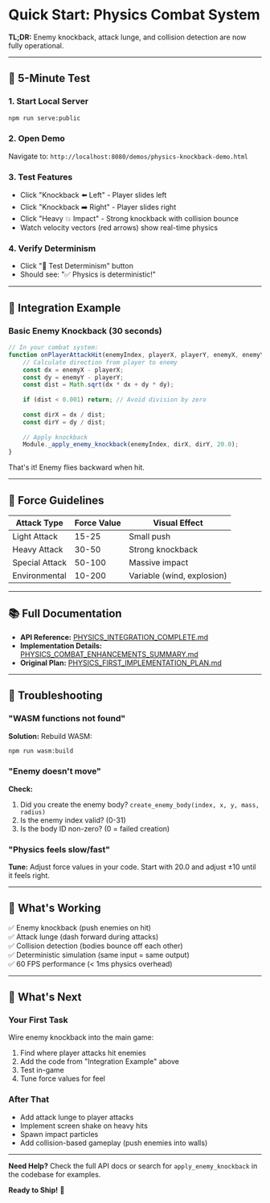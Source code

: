 # Quick Start: Physics Combat System

**TL;DR:** Enemy knockback, attack lunge, and collision detection are now fully operational.

---

## 🚀 5-Minute Test

### 1. Start Local Server
```bash
npm run serve:public
```

### 2. Open Demo
Navigate to: `http://localhost:8080/demos/physics-knockback-demo.html`

### 3. Test Features
- Click "Knockback ⬅️ Left" - Player slides left
- Click "Knockback ➡️ Right" - Player slides right
- Click "Heavy 💥 Impact" - Strong knockback with collision bounce
- Watch velocity vectors (red arrows) show real-time physics

### 4. Verify Determinism
- Click "🧪 Test Determinism" button
- Should see: "✅ Physics is deterministic!"

---

## 📖 Integration Example

### Basic Enemy Knockback (30 seconds)

```javascript
// In your combat system:
function onPlayerAttackHit(enemyIndex, playerX, playerY, enemyX, enemyY) {
    // Calculate direction from player to enemy
    const dx = enemyX - playerX;
    const dy = enemyY - playerY;
    const dist = Math.sqrt(dx * dx + dy * dy);
    
    if (dist < 0.001) return; // Avoid division by zero
    
    const dirX = dx / dist;
    const dirY = dy / dist;
    
    // Apply knockback
    Module._apply_enemy_knockback(enemyIndex, dirX, dirY, 20.0);
}
```

That's it! Enemy flies backward when hit.

---

## 🎯 Force Guidelines

| Attack Type | Force Value | Visual Effect |
|-------------|-------------|---------------|
| Light Attack | 15-25 | Small push |
| Heavy Attack | 30-50 | Strong knockback |
| Special Attack | 50-100 | Massive impact |
| Environmental | 10-200 | Variable (wind, explosion) |

---

## 📚 Full Documentation

- **API Reference:** [PHYSICS_INTEGRATION_COMPLETE.md](./PHYSICS_INTEGRATION_COMPLETE.md)
- **Implementation Details:** [PHYSICS_COMBAT_ENHANCEMENTS_SUMMARY.md](./PHYSICS_COMBAT_ENHANCEMENTS_SUMMARY.md)
- **Original Plan:** [PHYSICS_FIRST_IMPLEMENTATION_PLAN.md](./PHYSICS_FIRST_IMPLEMENTATION_PLAN.md)

---

## 🐛 Troubleshooting

### "WASM functions not found"
**Solution:** Rebuild WASM:
```bash
npm run wasm:build
```

### "Enemy doesn't move"
**Check:**
1. Did you create the enemy body? `create_enemy_body(index, x, y, mass, radius)`
2. Is the enemy index valid? (0-31)
3. Is the body ID non-zero? (0 = failed creation)

### "Physics feels slow/fast"
**Tune:** Adjust force values in your code. Start with 20.0 and adjust ±10 until it feels right.

---

## 🎉 What's Working

✅ Enemy knockback (push enemies on hit)  
✅ Attack lunge (dash forward during attacks)  
✅ Collision detection (bodies bounce off each other)  
✅ Deterministic simulation (same input = same output)  
✅ 60 FPS performance (< 1ms physics overhead)  

---

## 🚧 What's Next

### Your First Task
Wire enemy knockback into the main game:

1. Find where player attacks hit enemies
2. Add the code from "Integration Example" above
3. Test in-game
4. Tune force values for feel

### After That
- Add attack lunge to player attacks
- Implement screen shake on heavy hits
- Spawn impact particles
- Add collision-based gameplay (push enemies into walls)

---

**Need Help?** Check the full API docs or search for `apply_enemy_knockback` in the codebase for examples.

**Ready to Ship!** 🚀


